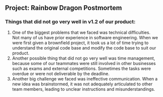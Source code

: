 ## Project: Rainbow Dragon Postmortem
### **Things that did not go very well in v1.2 of our product:** 
1. One of the biggest problems that we faced was technical difficulties. Not many of us have prior experience in software engineering. 
When we were first given a brownfield project, it took us a lot of time trying to understand the original code base and modify the code base to suit our product.
2. Another possible thing that did not go very well was time management, because some of our teammates were still involved in other businesses such as exams and external competitions. 
Sometimes the tasks were overdue or were not deliverable by the deadline.
3. Another big challenge we faced was ineffective communication. When a new idea was brainstormed, it was not adequately articulated to other team members, 
leading to unclear instructions and misunderstandings.
